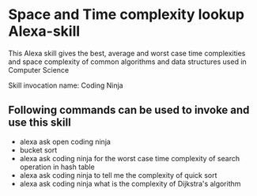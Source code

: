 # Space and Time complexity lookup Alexa-skill
This Alexa skill gives the best, average and worst case time complexities and space complexity of common algorithms and data structures used in Computer Science


Skill invocation name: Coding Ninja

## Following commands can be used to invoke and use this skill
- alexa ask open coding ninja
- bucket sort
- alexa ask coding ninja for the worst case time complexity of search operation in hash table
- alexa ask coding ninja to tell me the complexity of quick sort
- alexa ask coding ninja what is the complexity of Dijkstra's algorithm
